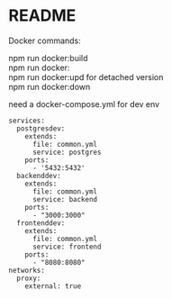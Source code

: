 # README

Docker commands:

npm run docker:build  
npm run docker:  
npm run docker:upd for detached version  
npm run docker:down

need a docker-compose.yml for dev env

```
services:
  postgresdev:
    extends:
      file: common.yml
      service: postgres
    ports:
      - '5432:5432'
  backenddev:
    extends:
      file: common.yml
      service: backend
    ports:
      - "3000:3000"
  frontenddev:
    extends:
      file: common.yml
      service: frontend
    ports:
      - "8080:8080"
networks:
  proxy:
    external: true
```
